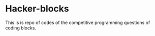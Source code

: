 # Hacker-blocks
This is is repo of codes of the competitive programming questions of coding blocks.
